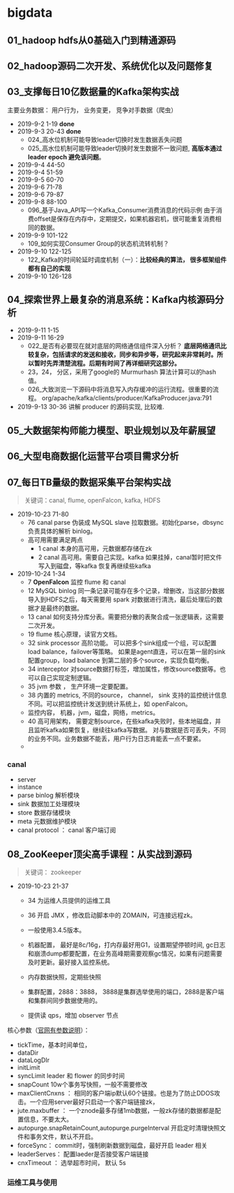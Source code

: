 
# bigdata

## 01_hadoop hdfs从0基础入门到精通源码

## 02_hadoop源码二次开发、系统优化以及问题修复

## 03_支撑每日10亿数据量的Kafka架构实战 
主要业务数据： 用户行为， 业务变更， 竞争对手数据（爬虫）

- 2019-9-2 1-19 **done**
- 2019-9-3 20-43 **done**
  - 024_高水位机制可能导致leader切换时发生数据丢失问题
  - 025_高水位机制可能导致leader切换时发生数据不一致问题, **高版本通过 leader epoch 避免该问题**。
- 2019-9-4 44-50
- 2019-9-4 51-59
- 2019-9-5 60-70
- 2019-9-6 71-78
- 2019-9-6 79-87
- 2019-9-8 88-100
  - 096_基于Java_API写一个Kafka_Consumer消费消息的代码示例 由于消费offset是保存在内存中，定期提交，如果机器宕机，很可能重复消费相同的数据。
- 2019-9-9 101-122
  - 109_如何实现Consumer Group的状态机流转机制？
- 2019-9-10 122-125
  - 122_Kafka的时间轮延时调度机制（一）：**比较经典的算法， 很多框架组件都有自己的实现**
- 2019-9-10 126-128
## 04_探索世界上最复杂的消息系统：Kafka内核源码分析
- 2019-9-11 1-15
- 2019-9-11 16-29
  - 022_是否有必要现在就对底层的网络通信组件深入分析？ **底层网络通讯比较复杂，包括请求的发送和接收，同步和异步等，研究起来非常耗时。所以暂时先弄清楚流程。后期有时间了再详细研究这部分。**
  - 23，24， 分区，采用了google的 Murmurhash 算法计算可以的hash值。
  - 026_大致浏览一下源码中将消息写入内存缓冲的运行流程。很重要的流程。
  org/apache/kafka/clients/producer/KafkaProducer.java:791
- 2019-9-13 30-36 讲解 producer 的源码实现, 比较难.


## 05_大数据架构师能力模型、职业规划以及年薪展望

## 06_大型电商数据化运营平台项目需求分析

## 07_每日TB量级的数据采集平台架构实战
> 关键词：canal, flume, openFalcon, kafka, HDFS
- 2019-10-23 71-80
  - 76 canal parse 伪装成 MySQL slave 拉取数据。初始化parse，dbsync负责具体的解析 binlog。
  - 高可用需要满足两点
    - 1 canal 本身的高可用，元数据都存储在zk
    - 2 canal 高可用。需要自己实现。kafka 如果挂掉，canal暂时把文件写入到磁盘，等kafka 恢复再继续些kafka 
- 2019-10-24 1-34
  - 7 **OpenFalcon** 监控 flume 和 canal 
  - 12 MySQL binlog 同一条记录可能存在多个记录，增删改，当这部分数据导入到HDFS之后，每天需要用 spark 对数据进行清洗，最后处理后的数据才是最终的数据。
  - 13 canal 如何支持分库分表。需要把分散的表聚合成一张逻辑表，这需要二次开发。 
  - 19 flume 核心原理，读官方文档。
  - 32 sink processor 高阶功能。
                      可以把多个sink组成一个组，可以配置load balance，failover等策略。
                      如果是agent直连，可以在第一层的sink配置group，load balance 到第二层的多个source，实现负载均衡。
  - 34 interceptor 对source数据打标签，增加属性，修改source数据等。也可以自己实现定制逻辑。
  - 35 jvm 参数 ， 生产环境一定要配置。
  - 38 内置的 metrics, 不同的source， channel， sink 支持的监控统计信息不同。可以把监控统计发送到统计系统上，如 openFalcon。
  - 监控内容， 机器，jvm，磁盘，网络，metrics。
  - 40 高可用架构， 需要定制source，在些kafka失败时，些本地磁盘，并且监听kafka如果恢复，继续往kafka写数据。
       对与数据是否可丢失，不同的业务不同。业务数据不能丢，用户行为日志肯能丢一点不要紧。
  - 
  
### canal
- server
- instance 
- parse binlog 解析模块
- sink 数据加工处理模块
- store 数据存储模块
- meta 元数据维护模块
- canal protocol ： canal 客户端订阅 

## 08_ZooKeeper顶尖高手课程：从实战到源码
> 关键词： zookeeper
- 2019-10-23 21-37

  - 34 为运维人员提供的运维工具 
  - 36 开启 JMX ，修改启动脚本中的 ZOMAIN，可连接远程zk。
  
  - 一般使用3.4.5版本。 
  - 机器配置， 最好是8c/16g，打内存最好用G1，设置期望停顿时间, gc日志和崩溃dump都要配置，在业务高峰期需要观察gc情况，如果有问题需要及时更新。最好接入监控系统。
  - 内存数据快照，定期些快照
  - 集群配置，2888：3888， 3888是集群选举使用的端口，2888是客户端和集群间同步数据使用的。
  - 提供读 qps，增加 observer 节点 
  
核心参数（[官网有参数说明](http://zookeeper.apache.org/doc/r3.5.6/zookeeperAdmin.html)）：
  - tickTime，基本时间单位，
  - dataDir
  - dataLogDIr
  - initLimit 
  - syncLimit leader 和 flower 的同步时间
  - snapCount 10w个事务写快照，一般不需要修改
  - maxClientCnxns ： 相同的客户端ip默认60个链接。也是为了防止DDOS攻击。一个应用server最好只启动一个客户端链接zk，
  - jute.maxbuffer ： 一个znode最多存储1mb数据，一般zk存储的数据都是配置信息，不要太大。
  - autopurge.snapRetainCount,autopurge.purgeInterval 开启定时清理快照文件和事务文件，默认不开启。
  - forceSync： commit时，强制刷新数据到磁盘，最好开启
  leader 相关
  - leaderServes： 配置laeder是否接受客户端链接
  - cnxTimeout ： 选举超市时间， 默认 5s
  
### 运维工具与使用  